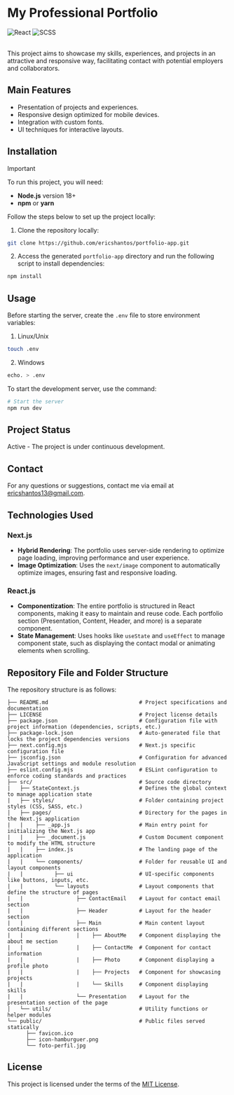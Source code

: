 # My Professional Portfolio
<div>
    <img src='https://img.shields.io/badge/React-Enabled-61DAFB?style=flat&logo=react' alt='React' />
    <img src='https://img.shields.io/badge/SCSS-Enabled-CC6699?style=flat&logo=sass' alt='SCSS' />
</div>
<br>

This project aims to showcase my skills, experiences, and projects in an attractive and responsive way, facilitating contact with potential employers and collaborators.

## Main Features
- Presentation of projects and experiences.
- Responsive design optimized for mobile devices.
- Integration with custom fonts.
- UI techniques for interactive layouts.

## Installation

> [!IMPORTANT]
> To run this project, you will need:
> - **Node.js** version 18+
> - **npm** or **yarn**

Follow the steps below to set up the project locally:

1. Clone the repository locally:

```bash
git clone https://github.com/ericshantos/portfolio-app.git
```

2. Access the generated `portfolio-app` directory and run the following script to install dependencies:

```bash
npm install
```

## Usage

Before starting the server, create the `.env` file to store environment variables:

1. Linux/Unix
  
```bash
touch .env
```

2. Windows
```bash
echo. > .env
```

To start the development server, use the command:

```bash
# Start the server
npm run dev
```

## Project Status
Active - The project is under continuous development.

## Contact
For any questions or suggestions, contact me via email at ericshantos13@gmail.com.

## Technologies Used

### **Next.js**
  - **Hybrid Rendering**: The portfolio uses server-side rendering to optimize page loading, improving performance and user experience.
  - **Image Optimization**: Uses the `next/image` component to automatically optimize images, ensuring fast and responsive loading.

### **React.js**
  - **Componentization**: The entire portfolio is structured in React components, making it easy to maintain and reuse code. Each portfolio section (Presentation, Content, Header, and more) is a separate component.
  - **State Management**: Uses hooks like `useState` and `useEffect` to manage component state, such as displaying the contact modal or animating elements when scrolling.

## Repository File and Folder Structure
The repository structure is as follows:

```plaintext
├── README.md                             # Project specifications and documentation
├── LICENSE                               # Project license details
├── package.json                          # Configuration file with project information (dependencies, scripts, etc.)
├── package-lock.json                     # Auto-generated file that locks the project dependencies versions
├── next.config.mjs                       # Next.js specific configuration file
├── jsconfig.json                         # Configuration for advanced JavaScript settings and module resolution
├── eslint.config.mjs                     # ESLint configuration to enforce coding standards and practices
├── src/                                  # Source code directory
|   ├── StateContext.js                   # Defines the global context to manage application state
|   ├── styles/                           # Folder containing project styles (CSS, SASS, etc.)
│   ├── pages/                            # Directory for the pages in the Next.js application
|   |    ├── _app.js                      # Main entry point for initializing the Next.js app
|   |    ├── _document.js                 # Custom Document component to modify the HTML structure
|   |    ├── index.js                     # The landing page of the application
|   |    └── components/                  # Folder for reusable UI and layout components
|   |          ├── ui                     # UI-specific components like buttons, inputs, etc.
|   |          └── layouts                # Layout components that define the structure of pages
|   |                 ├── ContactEmail    # Layout for contact email section
|   |                 ├── Header          # Layout for the header section
|   |                 ├── Main            # Main content layout containing different sections
|   |                 |    ├── AboutMe    # Component displaying the about me section
|   |                 |    ├── ContactMe  # Component for contact information
|   |                 |    ├── Photo      # Component displaying a profile photo
|   |                 |    ├── Projects   # Component for showcasing projects
|   |                 |    └── Skills     # Component displaying skills
|   |                 └── Presentation    # Layout for the presentation section of the page
│   └── utils/                            # Utility functions or helper modules
└── public/                               # Public files served statically
      ├── favicon.ico
      ├── icon-hamburguer.png
      └── foto-perfil.jpg              
```

## License
This project is licensed under the terms of the [MIT License](LICENSE).